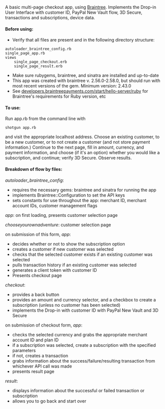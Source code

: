 A basic multi-page checkout app, using [Braintree]("https://developers.braintreepayments.com"). Implements the Drop-in User Interface with customer ID, PayPal New Vault flow, 3D Secure, transactions and subscriptions, device data.

<h4>Before using:</h4>

+ Verify that all files are present and in the following directory structure:
```
autoloader_braintree_config.rb
single_page_app.rb
views
	single_page_checkout.erb
	single_page_result.erb
```
+ Make sure rubygems, braintree, and sinatra are installed and up-to-date
 + This app was created with braintree v. 2.56.0-2.58.0, but should run with most recent versions of the gem. Minimum version: 2.43.0
 + See [developers.braintreepayments.com/start/hello-server/ruby]("developers.braintreepayments.com/start/hello-server/ruby") for Braintree's requirements for Ruby version, etc


 <h4>To use:</h4>

 Run app.rb from the command line with

 `shotgun app.rb`

and visit the appropriate localhost address. Choose an existing customer, to be a new customer, or to not create a customer (and not store payment information.) Continue to the next page, fill in amount, currency, and payment information, and choose (if it's an option) whether you would like a subscription, and continue; verify 3D Secure. Observe results.

<h4>Breakdown of flow by files:</h4>

*autoloader_braintree_config*:
+ requires the necessary gems: braintree and sinatra for running the app
+ implements Braintree::Configuration to set the API keys
+ sets constants for use throughout the app: merchant ID, merchant account IDs, customer management flags

*app*: on first loading, presents customer selection page

*chooseyourownadventure*: customer selection page

on submission of this form, *app*:
+ decides whether or not to show the subscription option
+ creates a customer if new customer was selected
+ checks that the selected customer exists if an existing customer was selected
+ pulls transaction history if an existing customer was selected
+ generates a client token with customer ID
+ Presents checkout page

*checkout*:
+ provides a back button
+ provides an amount and currency selector, and a checkbox to create a subscription (unless no customer has been selected)
+ implements the Drop-in with customer ID with PayPal New Vault and 3D Secure

on submission of checkout form, *app*:
+ checks the selected currency and grabs the appropriate merchant account ID and plan ID
+ if a subscription was selected, create a subscription with the specified parameters
+ if not, creates a transaction
+ grabs information about the success/failure/resulting transaction from whichever API call was made
+ presents result page

*result*:
+ displays information about the successful or failed transaction or subscription
+ allows you to go back and start over
